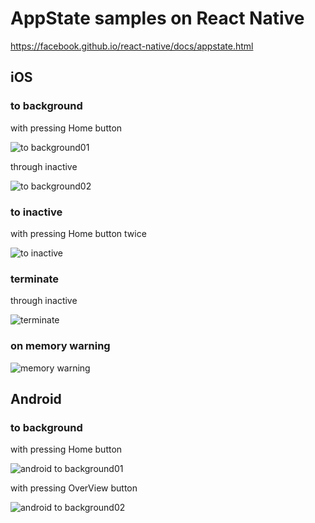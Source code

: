 AppState samples on React Native
================================

https://facebook.github.io/react-native/docs/appstate.html

iOS
---

### to background

with pressing Home button

![to background01](https://github.com/januswel/rn-appstate-sample/raw/images/images/to-background01.gif)

through inactive

![to background02](https://github.com/januswel/rn-appstate-sample/raw/images/images/to-background02.gif)


### to inactive

with pressing Home button twice

![to inactive](https://github.com/januswel/rn-appstate-sample/raw/images/images/to-inactive.gif)


### terminate

through inactive

![terminate](https://github.com/januswel/rn-appstate-sample/raw/images/images/terminate.gif)

### on memory warning

![memory warning](https://github.com/januswel/rn-appstate-sample/raw/images/images/memory-warning.gif)


Android
-------

### to background

with pressing Home button

![android to background01](https://raw.githubusercontent.com/januswel/rn-appstate-sample/images/images/android/to-background01.gif)

with pressing OverView button

![android to background02](https://raw.githubusercontent.com/januswel/rn-appstate-sample/images/images/android/to-background02.gif)
